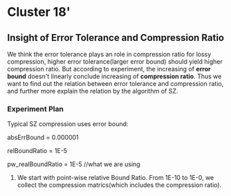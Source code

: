 # Cluster 18'

## Insight of Error Tolerance and Compression Ratio

We think the error tolerance plays an role in compression ratio for lossy compression, higher error tolerance(larger error bound) should yield higher compression ratio. But according to experiment, the increasing of __error bound__ doesn't linearly conclude increasing of __compression ratio__. Thus we want to find out the relation between error tolerance and compression ratio, and further more explain the relation by the algorithm of SZ.

### Experiment Plan

Typical SZ compression uses error bound:

absErrBound = 0.000001

relBoundRatio = 1E-5

pw_realBoundRatio = 1E-5 //what we are using

1. We start with point-wise relative Bound Ratio. From 1E-10 to 1E-0, we collect the compression matrics(which includes the compression ratio).

